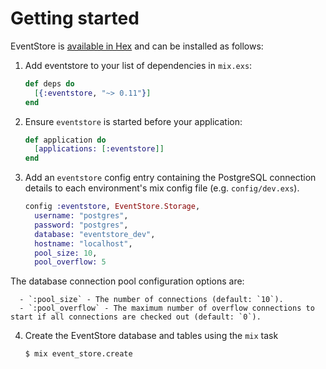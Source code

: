 # Getting started

EventStore is [available in Hex](https://hex.pm/packages/eventstore) and can be installed as follows:

  1. Add eventstore to your list of dependencies in `mix.exs`:

      ```elixir    
      def deps do
        [{:eventstore, "~> 0.11"}]
      end
      ```

  2. Ensure `eventstore` is started before your application:

      ```elixir
      def application do
        [applications: [:eventstore]]
      end
      ```

  3. Add an `eventstore` config entry containing the PostgreSQL connection details to each environment's mix config file (e.g. `config/dev.exs`).

      ```elixir
      config :eventstore, EventStore.Storage,
        username: "postgres",
        password: "postgres",
        database: "eventstore_dev",
        hostname: "localhost",
        pool_size: 10,
        pool_overflow: 5
      ```

  The database connection pool configuration options are:

      - `:pool_size` - The number of connections (default: `10`).
      - `:pool_overflow` - The maximum number of overflow connections to start if all connections are checked out (default: `0`).

  4. Create the EventStore database and tables using the `mix` task

      ```console
      $ mix event_store.create
      ```
